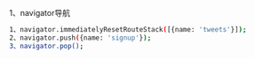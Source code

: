 

1、navigator导航
```bash
1、navigator.immediatelyResetRouteStack([{name: 'tweets'}]);
2、navigator.push({name: 'signup'});
3、navigator.pop();
```
